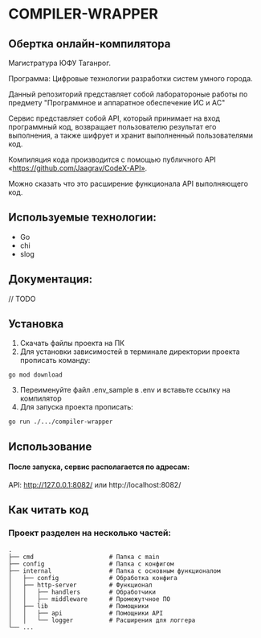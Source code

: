 # COMPILER-WRAPPER

## Обертка онлайн-компилятора

Магистратура ЮФУ Таганрог.

Программа: Цифровые технологии разработки систем умного города.

Данный репозиторий представляет собой лаборатороные работы по предмету "Программное и аппаратное обеспечение ИС и АС"

Сервис представляет собой API, который принимает на вход программный код, возвращает пользователю результат его выполнения, а также шифрует и хранит выполненный пользователями код.

Компиляция кода производится с помощью публичного API «https://github.com/Jaagrav/CodeX-API».

Можно сказать что это расширение функционала API выполняющего код.

## Используемые технологии:

- Go
- chi
- slog

## Документация:

// TODO

## Установка

1. Скачать файлы проекта на ПК
2. Для установки зависимостей в терминале директории проекта прописать команду:

```
go mod download
```
3. Переименуйте файл .env_sample в .env и вставьте ссылку на компилятор
4. Для запуска проекта прописать:

```
go run ./.../compiler-wrapper
```

## Использование

#### После запуска, сервис располагается по адресам:

API: http://127.0.0.1:8082/ или http://localhost:8082/

## Как читать код

### Проект разделен на несколько частей:

    .
    ├── cmd                     # Папка с main
    ├── config                  # Папка с конфигом
    ├── internal                # Папка с основным функционалом
    │   ├── config              # Обработка конфига
    │   ├── http-server         # Функционал
    │   │   ├── handlers        # Обработчики
    │   │   ├── middleware      # Промежутчное ПО
    │   ├── lib                 # Помощники
    │   │   ├── api             # Помощники API
    │   │   └── logger          # Расширения для логгера
    └── ...